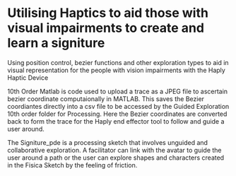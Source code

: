 # Utilising Haptics to aid those with visual impairments to create and learn a signiture
Using position control, bezier functions and other exploration types to aid in visual representation for the people with vision impairments with the Haply Haptic Device

10th Order Matlab is code used to upload a trace as a JPEG file to ascertain bezier coordinate computaionally in MATLAB. This saves the Bezier coordiantes directly into a csv file to be accessed by the Guided Exploration 10th order folder for Processing. Here the Bezier coordinates are converted back to form the trace for the Haply end effector tool to follow and guide a user around.

The Signiture_pde is a processing sketch that involves unguided and collaborative exploration. A facilitator can link with the avatar to guide the user around a path or the user can explore shapes and characters created in the Fisica Sketch by the feeling of friction.
